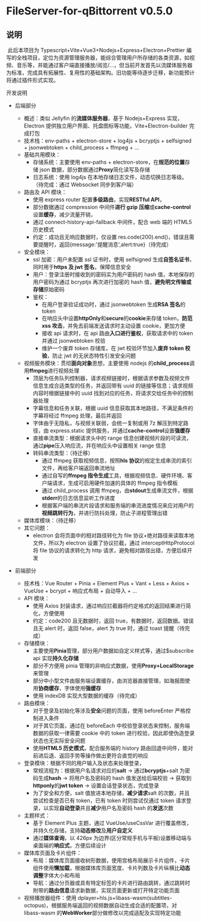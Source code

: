 # FileServer-for-qBittorrent v0.5.0

## 说明

​ 此后本项目为 Typescript+Vite+Vue3+Nodejs+Express+Electron+Prettier 编写的全栈项目，定位为资源管理服务器，能综合管理用户所存储的各类资源，如视频、音乐等，并能通过客户端直接播放/阅览/...，但当前开发首先以流媒体服务器为标准，完成具有拓展性、复用性的基础架构。旧功能等待逐步迁移，新功能预计将通过插件形式实现。

开发说明

-   后端部分

    -   概述：类似 Jellyfin 的**流媒体服务器**，基于 Nodejs+Express 实现，Electron 提供独立用户界面、托盘图标等功能，Vite+Electron-builder 完成打包
    -   技术栈：env-paths + electron-store + log4js + bcryptjs + selfsigned + jsonwebtoken + child_process + ffmpeg + ...
    -   基础共用模块：
        -   存储系统：主要使用 env-paths + electron-store，在**规范的位置**存储 json 数据，部分数据通过**Proxy**简化读写及存储
        -   日志系统：使用 log4js 在本地存储日志文件，动态切换日志等级。（待完成：通过 Websocket 同步到客户端）
    -   路由及 API 模块：
        -   使用 express router 配置**多级路由**，实现**RESTful API**，
        -   部分数据通过 compression 中间件**进行 gzip 压缩**或**cache-control**设置**缓存**，减少流量开销，
        -   通过 connect-history-api-fallback 中间件，配合 web 端的 HTML5 历史模式
        -   约定：成功且无响应数据时，仅设置 res.code(200).end()，错误且需要提醒时，返回{message:'提醒消息',alert:true}（待完成）
    -   安全模块：
        -   ssl 加密：用户未配置 ssl 证书时，使用 selfsigned 生成**自签名证书**，同时用于**https 及 jwt 签名**，保障信息安全
        -   用户：登录注册时接收到的密码实为用户密码的 hash 值，本地保存的用户密码为通过 bcryptjs 再次进行加密的 hash 值，**避免明文传输或存储**原始密码
        -   鉴权：
            -   在用户登录验证成功时，通过 jsonwebtoken 生成**RSA 签名**的 token
            -   在响应头中设置**httpOnly**和**secure**的**cookie**来存储 token，**防范 xss 攻击**，并免去前端发送请求时主动设置 cookie，更加方便
            -   接收 api 请求时，在 api 路由**入口进行鉴权**，获取请求中的 token 并通过 jsonwebtoken 校验
            -   维护一个废弃 token 存储库，在 jwt 校验环节加入**废弃 token 校验**，防止 jwt 的无状态特性引发安全问题
    -   视频服务模块：贯彻**面向对象**思想，主要使用 nodejs 的**child_process**调用**ffmpeg**进行视频处理
        -   顶层为任务队列控制器，请求视频链接时，根据请求参数及视频文件信息生成合适类型的任务，并返回带有 uuid 的链接等信息；请求视频内容时根据链接中的 uuid 找到对应的任务，将请求交给任务中的控制器处理
        -   字幕信息和任务关联，根据 uuid 信息获取其本地路径，不满足条件的字幕将经过 ffmpeg 处理，最后并返回
        -   字体由于无隐私，与视频关联弱，会统一复制或用 7z 解压到特定路径，由 express.static 提供服务，并通过**cache-control**设置**强缓存**
        -   直接串流类型：根据请求头中的 range 信息创建视频片段的可读流，通过**pipe**压入响应流，并在响应头中设置相关 range 信息
        -   转码串流类型：（待迁移）
            -   通过 ffmpeg 获取视频信息，按照**hls 协议**的规定生成串流的索引文件，再给客户端返回串流地址
            -   通过自写的**ffmpeg 指令生成**工具，根据视频信息、硬件环境、客户端请求，生成可启用硬件加速的具体的 ffmpeg 指令模板
            -   通过 child_process 调用 ffmpeg，由**stdout**生成串流文件，根据**stderr**的日志信息监听工作进度
            -   根据客户端的串流片段请求和服务端的串流进度情况来应对用户的**视频跳转行为**，并进行防抖处理，防止子进程管理出错
    -   媒体库模块：（待迁移）
    -   其它问题：
        -   electron 会将页面中的相对路径转化为 file 协议+绝对路径来读取本地文件，所以为 electron 设置了协议拦截，通过 interceptHttpProtocol 将 file 协议的请求转化为 http 请求，避免相对路径出错，方便后续开发

-   前端部分
    -   技术栈：Vue Router + Pinia + Element Plus + Vant + Less + Axios + VueUse + bcrypt + 响应式布局 + 自动导入 + ...
    -   API 模块：
        -   使用 Axios 封装请求，通过响应拦截器将约定格式的返回结果进行简化，方便使用
        -   约定：code200 且无数据时，返回 true，有数据时，返回数据。错误且无 alert 时，返回 false，alert 为 true 时，通过 toast 提醒（待完成）
    -   存储模块：
        -   主要使用**Pinia**管理，部分用户数据如自定义样式等，通过$subscribe api 实现**持久化存储**
        -   部分不方便用 pinia 管理的非响应式数据，使用**Proxy+LocalStorage**来管理
        -   部分中小型文件由服务端设置缓存，由浏览器直接管理，如海报图使用**协商缓存**，字体使用**强缓存**
        -   使用 indexDB 实现大型数据的缓存（待完成）
    -   路由模块：
        -   对于登录及初始化等涉及**安全**问题的页面，使用 beforeEnter 严格控制进入条件
        -   对于其它页面，通过在 beforeEach 中校验登录状态来控制，服务端数据的获取一律需要 cookie 中的 token 进行校验，因此即使伪造登录状态也无实际安全问题
        -   使用**HTML5 历史模式**，配合服务端的 history 路由回退中间件，能对前进后退、返回手势等操作做出更符合直觉的响应
    -   登录模块：根据不同的用户输入及状态来处理登录，
        -   常规流程为：根据用户名请求对应的**salt** -> 通过**bcryptjs**+salt 为密码生成**hash** -> 将用户名及密码的 hash 值发送给后端校验 -> 获取到**httponly**的**jwt token** -> 设置会话登录状态，完成登录
        -   为了安全和方便，salt 值放进本地存储，**减少请求**salt 的次数，并且尝试检查是否已有 token，已有 token 时则尝试仅通过 token 请求登录，以实现**自动登录**并且**减少**用户名及密码 hash 的**发送**次数
    -   主题样式：
        -   基于 Element Plus 主题，通过 VueUse/useCssVar 进行覆盖修改，并持久化存储，支持**动态修改**及**用户自定义**
        -   通过**媒体查询**，以 426px 为边界(区分常规手机与平板)设置移动端与桌面端的**响应式**，方便后续设计
    -   媒体库页面及卡片组件：
        -   布局：媒体库页面接收树形数据，使用宫格布局展示卡片组件，卡片组件使用**懒加载**，根据媒体库页面宽度、卡片列数及卡片纵横比**动态调整**字体大小和布局
        -   导航：通过分页器或具有特定标签的卡片进行路由跳转，通过跳转时附带的**路由信息**请求新数据，实现页面更新或打开特定功能页面
    -   视频播放器组件：使用 dplayer+hls.js+libass-wasm(subtitles-octopus)，根据服务端返回的视频数据自动生成合适的配置项，对 libass-wasm 的**WebWorker**部分做修改以完成适配及实现特定功能

